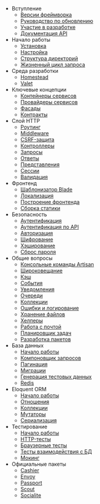 - Вступление
    - [Версии фреймворка](/docs/{{version}}/releases)
    - [Руководство по обновлению](/docs/{{version}}/upgrade)
    - [Участие в разработке](/docs/{{version}}/contributions)
    - [Документация API](/api/{{version}})
- Начало работы
    - [Установка](/docs/{{version}}/installation)
    - [Настройка](/docs/{{version}}/configuration)
    - [Структура директорий](/docs/{{version}}/structure)
    - [Жизненный цикл запроса](/docs/{{version}}/lifecycle)
- Среда разработки
    - [Homestead](/docs/{{version}}/homestead)
    - [Valet](/docs/{{version}}/valet)
- Ключевые концепции
    - [Контейнеры сервисов](/docs/{{version}}/container)
    - [Провайдеры сервисов](/docs/{{version}}/providers)
    - [Фасады](/docs/{{version}}/facades)
    - [Контракты](/docs/{{version}}/contracts)
- Слой HTTP
    - [Роутинг](/docs/{{version}}/routing)
    - [Middleware](/docs/{{version}}/middleware)
    - [CSRF-защита](/docs/{{version}}/csrf)
    - [Контроллеры](/docs/{{version}}/controllers)
    - [Запросы](/docs/{{version}}/requests)
    - [Ответы](/docs/{{version}}/responses)
    - [Представления](/docs/{{version}}/views)
    - [Сессии](/docs/{{version}}/session)
    - [Валидация](/docs/{{version}}/validation)
- Фронтенд
    - [Шаблонизатор Blade](/docs/{{version}}/blade)
    - [Локализация](/docs/{{version}}/localization)
    - [Построение фронтенда](/docs/{{version}}/frontend)
    - [Сборка статики](/docs/{{version}}/mix)
- Безопасность
    - [Аутентификация](/docs/{{version}}/authentication)
    - [Аутентификация по API](/docs/{{version}}/passport)
    - [Авторизация](/docs/{{version}}/authorization)
    - [Шифрование](/docs/{{version}}/encryption)
    - [Хэширование](/docs/{{version}}/hashing)
    - [Сброс пароля](/docs/{{version}}/passwords)
- Общие вопросы
    - [Консольные команды Artisan](/docs/{{version}}/artisan)
    - [Широковещание](/docs/{{version}}/broadcasting)
    - [Кэш](/docs/{{version}}/cache)
    - [События](/docs/{{version}}/events)
    - [Уведомления](/docs/{{version}}/notifications)
    - [Очереди](/docs/{{version}}/queues)
    - [Коллекции](/docs/{{version}}/collections)
    - [Ошибки и логирование](/docs/{{version}}/errors)
    - [Хранение файлов](/docs/{{version}}/filesystem)
    - [Хелперы](/docs/{{version}}/helpers)
    - [Работа с почтой](/docs/{{version}}/mail)
    - [Планировщик задач](/docs/{{version}}/scheduling)
    - [Разработка пакетов](/docs/{{version}}/packages)
- База данных
    - [Начало работы](/docs/{{version}}/database)
    - [Компоновщик запросов](/docs/{{version}}/queries)
    - [Пагинация](/docs/{{version}}/pagination)
    - [Миграции](/docs/{{version}}/migrations)
    - [Генерация тестовых данных](/docs/{{version}}/seeding)
    - [Redis](/docs/{{version}}/redis)
- Eloquent ORM
    - [Начало работы](/docs/{{version}}/eloquent)
    - [Отношения](/docs/{{version}}/eloquent-relationships)
    - [Коллекции](/docs/{{version}}/eloquent-collections)
    - [Мутаторы](/docs/{{version}}/eloquent-mutators)
    - [Сериализация](/docs/{{version}}/eloquent-serialization)
- Тестирование
    - [Начало работы](/docs/{{version}}/testing)
    - [HTTP-тесты](/docs/{{version}}/http-tests)
    - [Браузерные тесты](/docs/{{version}}/dusk)
    - [Тесты взаимодействия с БД](/docs/{{version}}/database-testing)
    - [Мокинг](/docs/{{version}}/mocking)
- Официальные пакеты
    - [Cashier](/docs/{{version}}/billing)
    - [Envoy](/docs/{{version}}/envoy)
    - [Passport](/docs/{{version}}/passport)
    - [Scout](/docs/{{version}}/scout)
    - [Socialite](https://github.com/laravel/socialite)
